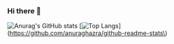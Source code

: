 ### Hi there 👋

<!--
**Patrick-Lenihan/Patrick-Lenihan** is a ✨ _special_ ✨ repository because its `README.md` (this file) appears on your GitHub profile.

Here are some ideas to get you started:

- 🔭 I’m currently working on ...
- 🌱 I’m currently learning ...
- 👯 I’m looking to collaborate on ...
- 🤔 I’m looking for help with ...
- 💬 Ask me about ...
- 📫 How to reach me: ...
- 😄 Pronouns: ...
- ⚡ Fun fact: ...
-->
![Anurag's GitHub stats](https://github-readme-stats.vercel.app/api?username=Patrick-Lenihan\&rank_icon=github\&include_all_commits=true\&theme=radical)
[![Top Langs](https://github-readme-stats.vercel.app/api/top-langs/?username=Patrick-Lenihan&layout=donut)](https://github.com/anuraghazra/github-readme-stats\)
